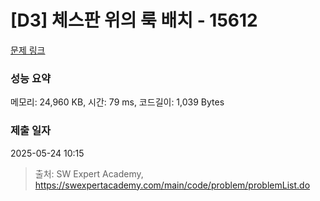 # [D3] 체스판 위의 룩 배치 - 15612 

[문제 링크](https://swexpertacademy.com/main/code/problem/problemDetail.do?contestProbId=AYOBfxwaAXsDFATW) 

### 성능 요약

메모리: 24,960 KB, 시간: 79 ms, 코드길이: 1,039 Bytes

### 제출 일자

2025-05-24 10:15



> 출처: SW Expert Academy, https://swexpertacademy.com/main/code/problem/problemList.do